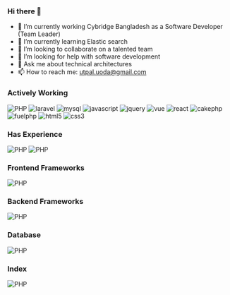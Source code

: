### Hi there 👋

- 🔭 I’m currently working Cybridge Bangladesh as a Software Developer (Team Leader)
- 🌱 I’m currently learning Elastic search
- 👯 I’m looking to collaborate on a talented team
- 🤔 I’m looking for help with software development
- 💬 Ask me about technical architectures
- 📫 How to reach me: utpal.uoda@gmail.com

### Actively Working 
![PHP](https://img.shields.io/badge/php-black?logo=php&style=for-the-badge) ![laravel](https://img.shields.io/badge/laravel-black?logo=laravel&style=for-the-badge) ![mysql](https://img.shields.io/badge/mysql-black?logo=mysql&style=for-the-badge) ![javascript](https://img.shields.io/badge/javascript-black?logo=javascript&style=for-the-badge) ![jquery](https://img.shields.io/badge/jquery-black?logo=jquery&style=for-the-badge) ![vue](https://img.shields.io/badge/vue-black?logo=vue&style=for-the-badge) ![react](https://img.shields.io/badge/react-black?logo=react&style=for-the-badge) ![cakephp](https://img.shields.io/badge/cakephp-black?logo=cakephp&style=for-the-badge) ![fuelphp](https://img.shields.io/badge/fuelphp-black?logo=fuelphp&style=for-the-badge) ![html5](https://img.shields.io/badge/html5-black?logo=html5&style=for-the-badge) ![css3](https://img.shields.io/badge/css3-black?logo=css3&style=for-the-badge) 

### Has Experience
![PHP](https://img.shields.io/badge/cakephp-black?logo=cakephp&style=for-the-badge) ![PHP](https://img.shields.io/badge/fuelphp-black?logo=fuelphp&style=for-the-badge)

### Frontend Frameworks
![PHP](https://img.shields.io/badge/vuejs-black?logo=vuejs&style=for-the-badge)

### Backend Frameworks
![PHP](https://img.shields.io/badge/cakephp-black?logo=cakephp&style=for-the-badge)

### Database
![PHP](https://img.shields.io/badge/mysql-black?logo=mysql&style=for-the-badge)

### Index
![PHP](https://img.shields.io/badge/elasticsearch-black?logo=elasticsearch&style=for-the-badge)


